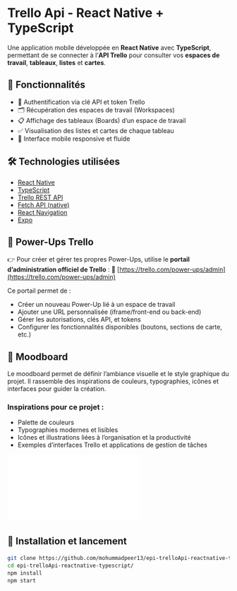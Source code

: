 # Trello Api - React Native + TypeScript

Une application mobile développée en **React Native** avec **TypeScript**, permettant de se connecter à l’**API Trello** pour consulter vos **espaces de travail**, **tableaux**, **listes** et **cartes**.

## 🚀 Fonctionnalités

- 🔐 Authentification via clé API et token Trello
- 🗂️ Récupération des espaces de travail (Workspaces)
- 📋 Affichage des tableaux (Boards) d’un espace de travail
- ✅ Visualisation des listes et cartes de chaque tableau
- 📱 Interface mobile responsive et fluide

## 🛠️ Technologies utilisées

- [React Native](https://reactnative.dev/)
- [TypeScript](https://www.typescriptlang.org/)
- [Trello REST API](https://developer.atlassian.com/cloud/trello/rest/)
- [Fetch API (native)](https://developer.mozilla.org/en-US/docs/Web/API/Fetch_API)
- [React Navigation](https://reactnavigation.org/)
- [Expo](https://expo.dev/)

## 🧩 Power-Ups Trello

👉 Pour créer et gérer tes propres Power-Ups, utilise le **portail d’administration officiel de Trello** :
🔗 [https://trello.com/power-ups/admin](https://trello.com/power-ups/admin)

Ce portail permet de :
- Créer un nouveau Power-Up lié à un espace de travail
- Ajouter une URL personnalisée (iframe/front-end ou back-end)
- Gérer les autorisations, clés API, et tokens
- Configurer les fonctionnalités disponibles (boutons, sections de carte, etc.)

## 🎨 Moodboard

Le moodboard permet de définir l’ambiance visuelle et le style graphique du projet.
Il rassemble des inspirations de couleurs, typographies, icônes et interfaces pour guider la création.

### Inspirations pour ce projet :

- Palette de couleurs
- Typographies modernes et lisibles
- Icônes et illustrations liées à l’organisation et la productivité
- Exemples d’interfaces Trello et applications de gestion de tâches

![Moodboard](./documentation/moodboard.pdf)

## 🔧 Installation et lancement

```bash
git clone https://github.com/mohummadpeer13/epi-trelloApi-reactnative-typescript.git
cd epi-trelloApi-reactnative-typescript/
npm install
npm start


